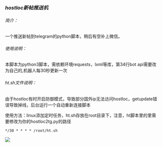 ### ***hostloc新帖推送机***

###### 简介：

一个推送新帖到telegram的python脚本，稍后有空补上微信。

###### 使用说明：

本脚本为python3脚本，需依赖环境requests，lxml等库，第34行bot api需要改为自己的,机器人每30秒更新一次

###### ht.sh文件说明：

由于hostloc有时开启防御模式，导致部分国外ip无法访问hostloc，getupdate错误导致掉线，后台运行一个自动重新连接脚本

使用方法：linux添加定时任务，ht.sh存放在root目录下，注意，ht脚本里的里需要修改为你的hostloc2tg.py的路径

~~~
*/30 * * * * /root/ht.sh
~~~
![](https://i.postimg.cc/8CdGMXSV/cherbim-2019-10-10-06-17-33.jpg)


